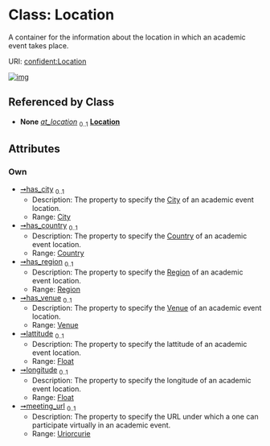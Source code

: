 
# Class: Location


A container for the information about the location in which an academic event takes place.

URI: [confident:Location](https://raw.githubusercontent.com/TIBHannover/ConfIDent_schema/main/src/linkml/confident_schema.yaml#Location)


[![img](https://yuml.me/diagram/nofunky;dir:TB/class/[Venue],[Region],[Venue]<has_venue%200..1-%20[Location&#124;lattitude:float%20%3F;longitude:float%20%3F;meeting_url:uriorcurie%20%3F],[Region]<has_region%200..1-%20[Location],[Country]<has_country%200..1-%20[Location],[City]<has_city%200..1-%20[Location],[Event]++-%20at_location%200..1>[Location],[Event],[Country],[City])](https://yuml.me/diagram/nofunky;dir:TB/class/[Venue],[Region],[Venue]<has_venue%200..1-%20[Location&#124;lattitude:float%20%3F;longitude:float%20%3F;meeting_url:uriorcurie%20%3F],[Region]<has_region%200..1-%20[Location],[Country]<has_country%200..1-%20[Location],[City]<has_city%200..1-%20[Location],[Event]++-%20at_location%200..1>[Location],[Event],[Country],[City])

## Referenced by Class

 *  **None** *[at_location](at_location.md)*  <sub>0..1</sub>  **[Location](Location.md)**

## Attributes


### Own

 * [➞has_city](location__has_city.md)  <sub>0..1</sub>
     * Description: The property to specify the [City](City.md) of an academic event location.
     * Range: [City](City.md)
 * [➞has_country](location__has_country.md)  <sub>0..1</sub>
     * Description: The property to specify the [Country](Country.md) of an academic event location.
     * Range: [Country](Country.md)
 * [➞has_region](location__has_region.md)  <sub>0..1</sub>
     * Description: The property to specify the [Region](Region.md) of an academic event location.
     * Range: [Region](Region.md)
 * [➞has_venue](location__has_venue.md)  <sub>0..1</sub>
     * Description: The property to specify the [Venue](Venue.md) of an academic event location.
     * Range: [Venue](Venue.md)
 * [➞lattitude](location__lattitude.md)  <sub>0..1</sub>
     * Description: The property to specify the lattitude of an academic event location.
     * Range: [Float](types/Float.md)
 * [➞longitude](location__longitude.md)  <sub>0..1</sub>
     * Description: The property to specify the longitude of an academic event location.
     * Range: [Float](types/Float.md)
 * [➞meeting_url](location__meeting_url.md)  <sub>0..1</sub>
     * Description: The property to specify the URL under which a one can participate virtually in an academic event.
     * Range: [Uriorcurie](types/Uriorcurie.md)
